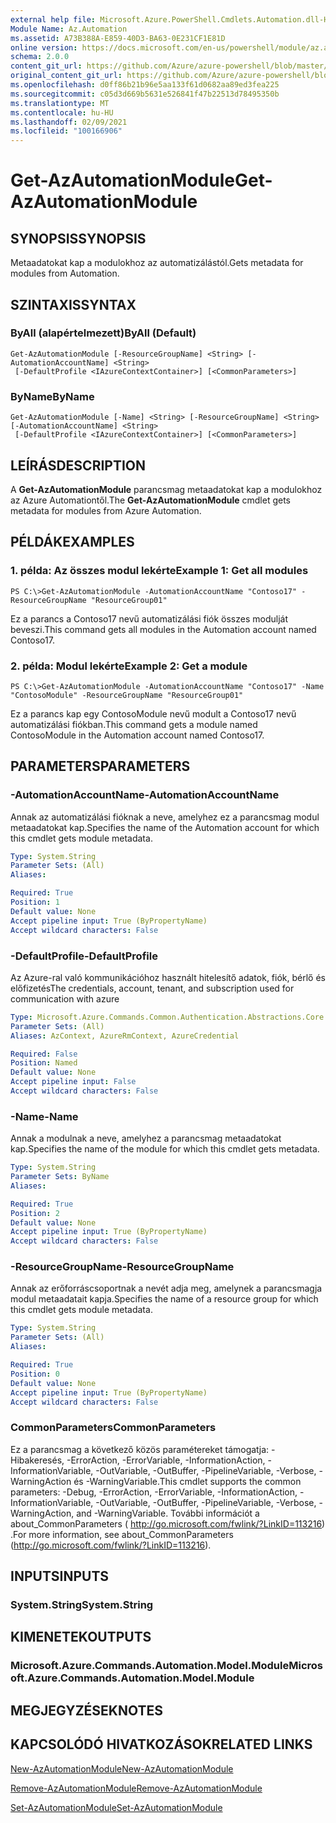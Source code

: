 ```yaml
---
external help file: Microsoft.Azure.PowerShell.Cmdlets.Automation.dll-Help.xml
Module Name: Az.Automation
ms.assetid: A73B388A-E859-40D3-BA63-0E231CF1E81D
online version: https://docs.microsoft.com/en-us/powershell/module/az.automation/get-azautomationmodule
schema: 2.0.0
content_git_url: https://github.com/Azure/azure-powershell/blob/master/src/Automation/Automation/help/Get-AzAutomationModule.md
original_content_git_url: https://github.com/Azure/azure-powershell/blob/master/src/Automation/Automation/help/Get-AzAutomationModule.md
ms.openlocfilehash: d0ff86b21b96e5aa133f61d0682aa89ed3fea225
ms.sourcegitcommit: c05d3d669b5631e526841f47b22513d78495350b
ms.translationtype: MT
ms.contentlocale: hu-HU
ms.lasthandoff: 02/09/2021
ms.locfileid: "100166906"
---
```

# <span data-ttu-id="b023e-101">Get-AzAutomationModule</span><span class="sxs-lookup"><span data-stu-id="b023e-101">Get-AzAutomationModule</span></span>

## <span data-ttu-id="b023e-102">SYNOPSIS</span><span class="sxs-lookup"><span data-stu-id="b023e-102">SYNOPSIS</span></span>
<span data-ttu-id="b023e-103">Metaadatokat kap a modulokhoz az automatizálástól.</span><span class="sxs-lookup"><span data-stu-id="b023e-103">Gets metadata for modules from Automation.</span></span>

## <span data-ttu-id="b023e-104">SZINTAXIS</span><span class="sxs-lookup"><span data-stu-id="b023e-104">SYNTAX</span></span>

### <span data-ttu-id="b023e-105">ByAll (alapértelmezett)</span><span class="sxs-lookup"><span data-stu-id="b023e-105">ByAll (Default)</span></span>
```
Get-AzAutomationModule [-ResourceGroupName] <String> [-AutomationAccountName] <String>
 [-DefaultProfile <IAzureContextContainer>] [<CommonParameters>]
```

### <span data-ttu-id="b023e-106">ByName</span><span class="sxs-lookup"><span data-stu-id="b023e-106">ByName</span></span>
```
Get-AzAutomationModule [-Name] <String> [-ResourceGroupName] <String> [-AutomationAccountName] <String>
 [-DefaultProfile <IAzureContextContainer>] [<CommonParameters>]
```

## <span data-ttu-id="b023e-107">LEÍRÁS</span><span class="sxs-lookup"><span data-stu-id="b023e-107">DESCRIPTION</span></span>
<span data-ttu-id="b023e-108">A **Get-AzAutomationModule** parancsmag metaadatokat kap a modulokhoz az Azure Automationtől.</span><span class="sxs-lookup"><span data-stu-id="b023e-108">The **Get-AzAutomationModule** cmdlet gets metadata for modules from Azure Automation.</span></span>

## <span data-ttu-id="b023e-109">PÉLDÁK</span><span class="sxs-lookup"><span data-stu-id="b023e-109">EXAMPLES</span></span>

### <span data-ttu-id="b023e-110">1. példa: Az összes modul lekérte</span><span class="sxs-lookup"><span data-stu-id="b023e-110">Example 1: Get all modules</span></span>
```
PS C:\>Get-AzAutomationModule -AutomationAccountName "Contoso17" -ResourceGroupName "ResourceGroup01"
```

<span data-ttu-id="b023e-111">Ez a parancs a Contoso17 nevű automatizálási fiók összes modulját beveszi.</span><span class="sxs-lookup"><span data-stu-id="b023e-111">This command gets all modules in the Automation account named Contoso17.</span></span>

### <span data-ttu-id="b023e-112">2. példa: Modul lekérte</span><span class="sxs-lookup"><span data-stu-id="b023e-112">Example 2: Get a module</span></span>
```
PS C:\>Get-AzAutomationModule -AutomationAccountName "Contoso17" -Name "ContosoModule" -ResourceGroupName "ResourceGroup01"
```

<span data-ttu-id="b023e-113">Ez a parancs kap egy ContosoModule nevű modult a Contoso17 nevű automatizálási fiókban.</span><span class="sxs-lookup"><span data-stu-id="b023e-113">This command gets a module named ContosoModule in the Automation account named Contoso17.</span></span>

## <span data-ttu-id="b023e-114">PARAMETERS</span><span class="sxs-lookup"><span data-stu-id="b023e-114">PARAMETERS</span></span>

### <span data-ttu-id="b023e-115">-AutomationAccountName</span><span class="sxs-lookup"><span data-stu-id="b023e-115">-AutomationAccountName</span></span>
<span data-ttu-id="b023e-116">Annak az automatizálási fióknak a neve, amelyhez ez a parancsmag modul metaadatokat kap.</span><span class="sxs-lookup"><span data-stu-id="b023e-116">Specifies the name of the Automation account for which this cmdlet gets module metadata.</span></span>

```yaml
Type: System.String
Parameter Sets: (All)
Aliases:

Required: True
Position: 1
Default value: None
Accept pipeline input: True (ByPropertyName)
Accept wildcard characters: False
```

### <span data-ttu-id="b023e-117">-DefaultProfile</span><span class="sxs-lookup"><span data-stu-id="b023e-117">-DefaultProfile</span></span>
<span data-ttu-id="b023e-118">Az Azure-ral való kommunikációhoz használt hitelesítő adatok, fiók, bérlő és előfizetés</span><span class="sxs-lookup"><span data-stu-id="b023e-118">The credentials, account, tenant, and subscription used for communication with azure</span></span>

```yaml
Type: Microsoft.Azure.Commands.Common.Authentication.Abstractions.Core.IAzureContextContainer
Parameter Sets: (All)
Aliases: AzContext, AzureRmContext, AzureCredential

Required: False
Position: Named
Default value: None
Accept pipeline input: False
Accept wildcard characters: False
```

### <span data-ttu-id="b023e-119">-Name</span><span class="sxs-lookup"><span data-stu-id="b023e-119">-Name</span></span>
<span data-ttu-id="b023e-120">Annak a modulnak a neve, amelyhez a parancsmag metaadatokat kap.</span><span class="sxs-lookup"><span data-stu-id="b023e-120">Specifies the name of the module for which this cmdlet gets metadata.</span></span>

```yaml
Type: System.String
Parameter Sets: ByName
Aliases:

Required: True
Position: 2
Default value: None
Accept pipeline input: True (ByPropertyName)
Accept wildcard characters: False
```

### <span data-ttu-id="b023e-121">-ResourceGroupName</span><span class="sxs-lookup"><span data-stu-id="b023e-121">-ResourceGroupName</span></span>
<span data-ttu-id="b023e-122">Annak az erőforráscsoportnak a nevét adja meg, amelynek a parancsmagja modul metaadatait kapja.</span><span class="sxs-lookup"><span data-stu-id="b023e-122">Specifies the name of a resource group for which this cmdlet gets module metadata.</span></span>

```yaml
Type: System.String
Parameter Sets: (All)
Aliases:

Required: True
Position: 0
Default value: None
Accept pipeline input: True (ByPropertyName)
Accept wildcard characters: False
```

### <span data-ttu-id="b023e-123">CommonParameters</span><span class="sxs-lookup"><span data-stu-id="b023e-123">CommonParameters</span></span>
<span data-ttu-id="b023e-124">Ez a parancsmag a következő közös paramétereket támogatja: -Hibakeresés, -ErrorAction, -ErrorVariable, -InformationAction, -InformationVariable, -OutVariable, -OutBuffer, -PipelineVariable, -Verbose, -WarningAction és -WarningVariable.</span><span class="sxs-lookup"><span data-stu-id="b023e-124">This cmdlet supports the common parameters: -Debug, -ErrorAction, -ErrorVariable, -InformationAction, -InformationVariable, -OutVariable, -OutBuffer, -PipelineVariable, -Verbose, -WarningAction, and -WarningVariable.</span></span> <span data-ttu-id="b023e-125">További információt a about_CommonParameters ( http://go.microsoft.com/fwlink/?LinkID=113216) .</span><span class="sxs-lookup"><span data-stu-id="b023e-125">For more information, see about_CommonParameters (http://go.microsoft.com/fwlink/?LinkID=113216).</span></span>

## <span data-ttu-id="b023e-126">INPUTS</span><span class="sxs-lookup"><span data-stu-id="b023e-126">INPUTS</span></span>

### <span data-ttu-id="b023e-127">System.String</span><span class="sxs-lookup"><span data-stu-id="b023e-127">System.String</span></span>

## <span data-ttu-id="b023e-128">KIMENETEK</span><span class="sxs-lookup"><span data-stu-id="b023e-128">OUTPUTS</span></span>

### <span data-ttu-id="b023e-129">Microsoft.Azure.Commands.Automation.Model.Module</span><span class="sxs-lookup"><span data-stu-id="b023e-129">Microsoft.Azure.Commands.Automation.Model.Module</span></span>

## <span data-ttu-id="b023e-130">MEGJEGYZÉSEK</span><span class="sxs-lookup"><span data-stu-id="b023e-130">NOTES</span></span>

## <span data-ttu-id="b023e-131">KAPCSOLÓDÓ HIVATKOZÁSOK</span><span class="sxs-lookup"><span data-stu-id="b023e-131">RELATED LINKS</span></span>

[<span data-ttu-id="b023e-132">New-AzAutomationModule</span><span class="sxs-lookup"><span data-stu-id="b023e-132">New-AzAutomationModule</span></span>](./New-AzAutomationModule.md)

[<span data-ttu-id="b023e-133">Remove-AzAutomationModule</span><span class="sxs-lookup"><span data-stu-id="b023e-133">Remove-AzAutomationModule</span></span>](./Remove-AzAutomationModule.md)

[<span data-ttu-id="b023e-134">Set-AzAutomationModule</span><span class="sxs-lookup"><span data-stu-id="b023e-134">Set-AzAutomationModule</span></span>](./Set-AzAutomationModule.md)


